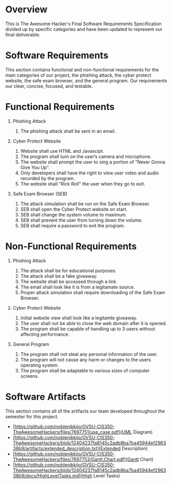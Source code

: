 # Overview

This is The Awesome Hacker's Final Software Requirements Specification divided up by specific categories and have been updated to represent our final deliverable. 

# Software Requirements

This section contains functional and non-functional requirements for the main categories of our project, the phishing attack, the cyber protect website, the safe exam browser, and the general program. Our requirements our clear, concise, focused, and testable. 

# Functional Requirements

1. Phishing Attack
    1. The phishing attack shall be sent in an email.

2. Cyber Protect Website
    1. Website shall use HTML and Javascipt.
    2. The program shall turn on the user’s camera and microphone.
    3. The website shall prompt the user to sing a portion of "Never Gonna Give You Up".
    4. Only developers shall have the right to view user video and audio recorded by the program.
    5. The website shall "Rick Roll" the user when they go to exit.

3. Safe Exam Browser (SEB)
    1. The attack simulation shall be run on the Safe Exam Browser.
    2. SEB shall open the Cyber Protect website on start.
    3. SEB shall change the system volume to maximum.
    4. SEB shall prevent the user from turning down the volume.
    5. SEB shall require a password to exit the program.

# Non-Functional Requirements

1. Phishing Attack
    1. The attack shall be for educational purposes.
    2. The attack shall be a fake giveaway.
    3. The website shall be accessed through a link.
    4. The email shall look like it is from a legitamate source.
    5. Proper attack simulation shall require downloading of the Safe Exam Browser.

2. Cyber Protect Website
    1. Initial website view shall look like a legitamte giveaway.
    2. The user shall not be able to close the web domain after it is opened.
    3. The program shall be capable of handling up to 3 users without affecting performance.

3. General Program
    1. The program shall not steal any personal information of the user.
    2. The program will not cause any harm or changes to the users operating system.
    3. The program shall be adaptable to various sizes of computer screens. 

# Software Artifacts

This section contains all of the artifacts our team developed throughout the semester for this project. 

* [https://github.com/noblenikkijo/GVSU-CIS350-TheAwesomeHackers/files/7697751/use_case.pdf](UML Diagram)
* [https://github.com/noblenikkijo/GVSU-CIS350-TheAwesomeHackers/blob/12404237fa8145c2adb8ba7ba45944ef296338b9/artifacts/extended_description.txt](Extended Description)
* [https://github.com/noblenikkijo/GVSU-CIS350-TheAwesomeHackers/files/7697753/Gantt.Chart.pdf](Gantt Chart)
* [https://github.com/noblenikkijo/GVSU-CIS350-TheAwesomeHackers/blob/12404237fa8145c2adb8ba7ba45944ef296338b9/docs/HighLevelTasks.md](High Level Tasks)
